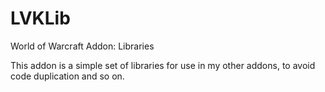 # LVKLib
World of Warcraft Addon: Libraries

This addon is a simple set of libraries for use in my other addons, to avoid
code duplication and so on.
